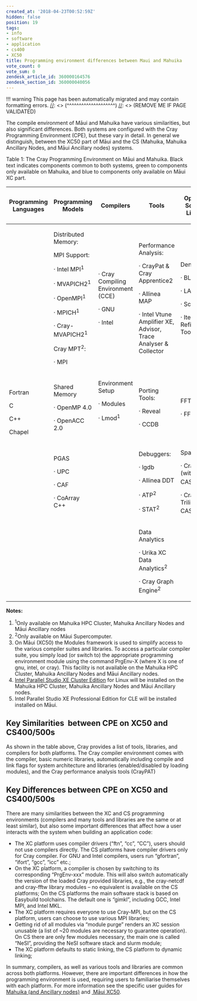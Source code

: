 ```yaml
---
created_at: '2018-04-23T00:52:59Z'
hidden: false
position: 19
tags:
- info
- software
- application
- cs400
- XC50
title: Programming environment differences between Maui and Mahuika
vote_count: 0
vote_sum: 0
zendesk_article_id: 360000164576
zendesk_section_id: 360000040056
---
```




[//]: <> (REMOVE ME IF PAGE VALIDATED)
[//]: <> (vvvvvvvvvvvvvvvvvvvv)
!!! warning
    This page has been automatically migrated and may contain formatting errors.
[//]: <> (^^^^^^^^^^^^^^^^^^^^)
[//]: <> (REMOVE ME IF PAGE VALIDATED)

The compile environment of Māui and Mahuika have various similarities,
but also significant differences. Both systems are configured with the
Cray Programming Environment (CPE), but these vary in detail. In general
we distinguish, between the XC50 part of Māui and the CS (Mahuika,
Mahuika Ancillary Nodes, and Māui Ancillary nodes) systems.

Table 1: The Cray Programming Environment on Māui and Mahuika. Black
text indicates components common to both systems, green to components
only available on Mahuika, and blue to components only available on Māui
XC part.  

<table class="table table-striped table-bordered" style="width:100%;">
<colgroup>
<col style="width: 16%" />
<col style="width: 16%" />
<col style="width: 16%" />
<col style="width: 16%" />
<col style="width: 16%" />
<col style="width: 16%" />
</colgroup>
<thead>
<tr class="header">
<th><p>Programming Languages</p></th>
<th><p>Programming Models</p></th>
<th><p>Compilers</p></th>
<th><p>Tools</p></th>
<th><p>Optimised Scientific Libraries</p></th>
<th><p>I/O Libraries</p></th>
</tr>
</thead>
<tbody>
<tr class="odd">
<td rowspan="4"><p>Fortran</p>
<p>C</p>
<p>C++</p>
<p>Chapel</p></td>
<td><p>Distributed Memory:</p>
<p>MPI Support:</p>
<p><span>· Intel MPI<sup>1</sup></span></p>
<p><span>· </span><span>MVAPICH2<sup>1</sup></span></p>
<p><span>· OpenMPI<sup>1</sup></span></p>
<p><span>· MPICH<sup>1</sup></span></p>
<p><span>· Cray-MVAPICH2<sup>1</sup></span> </p>
<p><span>Cray MPT<sup>2</sup>:</span></p>
<p><span>· MPI</span></p></td>
<td><p>· Cray Compiling Environment (CCE)</p>
<p>· GNU</p>
<p>· Intel</p></td>
<td><p>Performance Analysis:</p>
<p>· CrayPat &amp; Cray Apprentice2</p>
<p>· Allinea MAP</p>
<p>· Intel Vtune Amplifier XE, Advisor, <span>Trace Analyser &amp;
Collector</span></p></td>
<td><p>Dense:</p>
<p>· BLAS</p>
<p>· LAPACK</p>
<p>· ScaLAPACK</p>
<p>· Iterative Refinement Tool</p></td>
<td rowspan="4"><p><span>NetCDF<sup>2</sup></span></p>
<p><span>HDF<sup>2</sup></span></p></td>
</tr>
<tr class="even">
<td><p>Shared Memory</p>
<p>· OpenMP 4.0</p>
<p>· OpenACC 2.0</p></td>
<td><p>Environment Setup</p>
<p>· Modules</p>
<p><span>· Lmod<sup>1</sup></span></p>
<p> </p></td>
<td><p>Porting Tools:</p>
<p>· Reveal</p>
<p>· CCDB</p></td>
<td><p>FFT:</p>
<p>· FFTW</p></td>
</tr>
<tr class="odd">
<td><p>PGAS</p>
<p>· UPC</p>
<p>· CAF</p>
<p>· CoArray C++</p></td>
<td><p> </p></td>
<td><p>Debuggers:</p>
<p>· lgdb</p>
<p>· Allinea DDT</p>
<p><span>· ATP<sup>2</sup></span></p>
<p><span>· STAT<sup>2</sup></span></p></td>
<td><p><span>Sparse:</span></p>
<p><span>· Cray PETSc (with CASK)<sup>2</sup></span></p>
<p><span>· Cray Trilinos (with CASK)<sup>2</sup></span></p></td>
</tr>
<tr class="even">
<td><p> </p></td>
<td><p> </p></td>
<td><p>Data Analytics</p>
<p><span>· Urika XC Data Analytics<sup>2</sup></span></p>
<p><span>· Cray Graph Engine<sup>2</sup></span></p></td>
<td><p> </p></td>
</tr>
</tbody>
</table>

**Notes:**

1.  <sup>1</sup>Only available on Mahuika HPC Cluster, Mahuika Ancillary
    Nodes and Māui Ancillary nodes
2.  <sup>2</sup>Only available on Māui Supercomputer.
3.  On Māui (XC50) the Modules framework is used to simplify access to
    the various compiler suites and libraries. To access a particular
    compiler suite, you simply load (or switch to) the appropriate
    programming environment module using the command PrgEnv-X (where X
    is one of gnu, intel, or cray). This facility is not available on
    the Mahuika HPC Cluster, Mahuika Ancillary Nodes and Māui Ancillary
    nodes.
4.  [Intel Parallel Studio XE Cluster
    Edition](https://software.intel.com/en-us/node/685016) for Linux
    will be installed on the Mahuika HPC Cluster, Mahuika Ancillary
    Nodes and Māui Ancillary nodes.
5.  Intel Parallel Studio XE Professional Edition for CLE will be
    installed installed on Māui.

## Key Similarities  between CPE on XC50 and CS400/500s

As shown in the table above, Cray provides a list of tools, libraries,
and compilers for both platforms. The Cray compiler environment comes
with the compiler, basic numeric libraries, automatically including
compile and link flags for system architecture and libraries
(enabled/disabled by loading modules), and the Cray performance analysis
tools (CrayPAT)

## Key Differences between CPE on XC50 and CS400/500s

There are many similarities between the XC and CS programming
environments (compilers and many tools and libraries are the same or at
least similar), but also some important differences that affect how a
user interacts with the system when building an application code:

-   The XC platform uses compiler drivers (“ftn”, “cc”, “CC”), users
    should not use compilers directly. The CS platforms have compiler
    drivers only for Cray compiler. For GNU and Intel compilers, users
    run “gfortran”, “ifort”, “gcc”, “icc” etc.;
-   On the XC platform, a compiler is chosen by switching to its
    corresponding “PrgEnv-xxx” module. This will also switch
    automatically the version of the loaded Cray provided libraries,
    e.g., the cray-netcdf and cray-fftw library modules – no equivalent
    is available on the CS platforms; On the CS platforms the main
    software stack is based on Easybuild toolchains. The default one is
    “gimkl”, including GCC, Intel MPI, and Intel MKL.
-   The XC platform requires everyone to use Cray-MPI, but on the CS
    platform, users can choose to use various MPI libraries;
-   Getting rid of all modules via “module purge” renders an XC session
    unusable (a list of ~20 modules are necessary to guarantee
    operation). On CS there are only few modules necessary, the main one
    is called “NeSI”, providing the NeSI software stack and slurm
    module;
-   The XC platform defaults to static linking, the CS platform to
    dynamic linking;

In summary, compilers, as well as various tools and libraries are common
across both platforms. However, there are important differences in how
the programming environment is used, requiring users to familiarise
themselves with each platform. For more information see the specific
user guides for [Mahuika (and Ancillary
nodes)](https://nesi.github.io/hpc_training/lessons/maui-and-mahuika/building-code-mahuika)
and [ Māui
XC50](https://nesi.github.io/hpc_training/lessons/maui-and-mahuika/building-code-maui).

 

 

 

 

 
